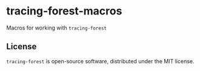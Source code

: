 # tracing-forest-macros

Macros for working with `tracing-forest`

## License
`tracing-forest` is open-source software, distributed under the MIT license.